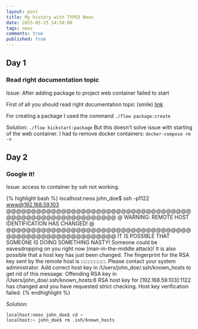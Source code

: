 ```yaml
---
layout: post
title: My history with TYPO3 Neos
date: 2015-05-25 14:50:00
tags: neos
comments: true
published: true
---
```


## Day 1

### Read right documentation topic

Issue: After adding package to project web container failed to start

First of all you should read right documentation topic (smile)
[link](http://docs.typo3.org/flow/TYPO3FlowDocumentation/TheDefinitiveGuide/PartII/Kickstart.html)

For creating a package I used the command
```./flow package:create```

Solution:
```./flow kickstart:package```
But this doesn't solve issue with starting of the web container.
I had to remove docker containers:
`docker-compose rm -v`

## Day 2

### Google it!

Issue: access to container by ssh not working.

{% highlight bash %}
localhost:neos john_doe$ ssh -p1122 www@192.168.59.103
@@@@@@@@@@@@@@@@@@@@@@@@@@@@@@@@@@@@@@@@@@@@@@@@@@@@@@@@@@@
@    WARNING: REMOTE HOST IDENTIFICATION HAS CHANGED!     @
@@@@@@@@@@@@@@@@@@@@@@@@@@@@@@@@@@@@@@@@@@@@@@@@@@@@@@@@@@@
IT IS POSSIBLE THAT SOMEONE IS DOING SOMETHING NASTY!
Someone could be eavesdropping on you right now (man-in-the-middle attack)!
It is also possible that a host key has just been changed.
The fingerprint for the RSA key sent by the remote host is
**:**:**:**:**:**:**:**:**:**:**:**:**:**:**:**.
Please contact your system administrator.
Add correct host key in /Users/john_doe/.ssh/known_hosts to get rid of this message.
Offending RSA key in /Users/john_doe/.ssh/known_hosts:6
RSA host key for [192.168.59.103]:1122 has changed and you have requested strict checking.
Host key verification failed.
{% endhighlight %}

Solution:
```
localhost:neos john_doe$ cd ~
localhost:~ john_doe$ rm .ssh/known_hosts
```